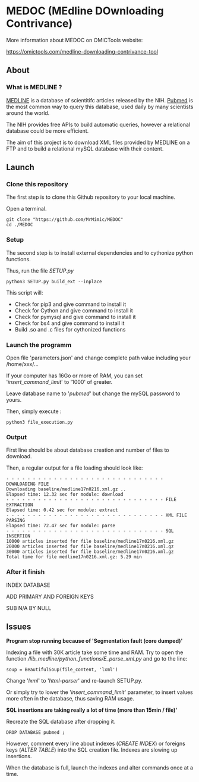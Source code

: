 # MEDOC (MEdline DOwnloading Contrivance)

More information about MEDOC on OMICTools website:

https://omictools.com/medline-downloading-contrivance-tool

## About

### What is MEDLINE ?

[MEDLINE](https://www.nlm.nih.gov/bsd/pmresources.html) is a database of scientitifc articles released by the NIH. [Pubmed](https://www.ncbi.nlm.nih.gov/pubmed/) is the most common way to query this database, used daily by many scientists around the world.

The NIH provides free APIs to build automatic queries, however a relational database could be more efficient.

The aim of this project is to download XML files provided by MEDLINE on a FTP and to build a relational mySQL database with their content.


## Launch

### Clone this repository

The first step is to clone this Github repository to your local machine.

Open a terminal.

	git clone "https://github.com/MrMimic/MEDOC"
	cd ./MEDOC

### Setup

The second step is to install external dependencies and to cythonize python functions.

Thus, run the file *SETUP.py*

	python3 SETUP.py build_ext --inplace
	
This script will:

* Check for pip3 and give command to install it
* Check for Cython and give command to install it
* Check for pymysql and give command to install it
* Check for bs4 and give command to install it
* Build .so and .c files for cythonized functions


### Launch the programm

Open file 'parameters.json' and change complete path value including your /home/xxx/...

If your computer has 16Go or more of RAM, you can set '_insert_command_limit_' to '1000' of greater.

Leave database name to '_pubmed_' but change the mySQL password to yours.

Then, simply execute :

	python3 file_execution.py 

	
### Output

First line should be about database creation and number of files to download.

Then, a regular output for a file loading should look like:

	- - - - - - - - - - - - - - - - - - - - - - - - - - - - - - DOWNLOADING FILE
	Downloading baseline/medline17n0216.xml.gz ..
	Elapsed time: 12.32 sec for module: download
	- - - - - - - - - - - - - - - - - - - - - - - - - - - - - - FILE EXTRACTION
	Elapsed time: 0.42 sec for module: extract
	- - - - - - - - - - - - - - - - - - - - - - - - - - - - - - XML FILE PARSING
	Elapsed time: 72.47 sec for module: parse
	- - - - - - - - - - - - - - - - - - - - - - - - - - - - - - SQL INSERTION
	10000 articles inserted for file baseline/medline17n0216.xml.gz
	20000 articles inserted for file baseline/medline17n0216.xml.gz
	30000 articles inserted for file baseline/medline17n0216.xml.gz
	Total time for file medline17n0216.xml.gz: 5.29 min


### After it finish

INDEX DATABASE

ADD PRIMARY AND FOREIGN KEYS

SUB N/A BY NULL


## Issues

__Program stop running because of 'Segmentation fault (core dumped)'__

Indexing a file with 30K article take some time and RAM. Try to open the function _/lib_medline/python_functions/E_parse_xml.py_ and go to the line:

	soup = BeautifulSoup(file_content, 'lxml')
	
Change '_lxml_' to '_html-parser_' and re-launch SETUP.py.

Or simply try to lower the '_insert_command_limit_' parameter, to insert values more often in the database, thus saving RAM usage.


__SQL insertions are taking really a lot of time (more than 15min / file)'__

Recreate the SQL database after dropping it.

	DROP DATABASE pubmed ;
	
However, comment every line about indexes (_CREATE INDEX_) or foreigns keys (_ALTER TABLE_) into the SQL creation file. Indexes are slowing up insertions.

When the database is full, launch the indexes and alter commands once at a time.

